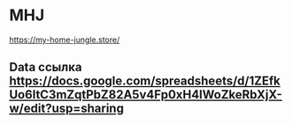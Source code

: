 # MHJ
<https://my-home-jungle.store/>
## Data ссылка https://docs.google.com/spreadsheets/d/1ZEfkUo6ltC3mZqtPbZ82A5v4Fp0xH4IWoZkeRbXjX-w/edit?usp=sharing
